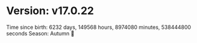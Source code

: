 # Version: v17.0.22
Time since birth: 6232 days, 149568 hours, 8974080 minutes, 538444800 seconds
Season: Autumn 🍁
